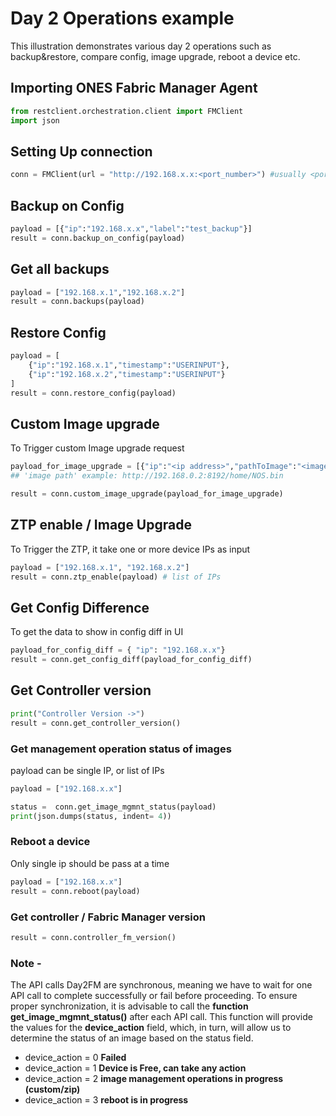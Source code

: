 
# Day 2 Operations example

This illustration demonstrates various day 2 operations such as backup&restore, compare config, image upgrade, reboot a device etc.
## Importing ONES Fabric Manager Agent

```py
from restclient.orchestration.client import FMClient
import json
```

## Setting Up connection
```py
conn = FMClient(url = "http://192.168.x.x:<port_number>") #usually <port_number> will be 8787
```

## Backup on Config
```py
payload = [{"ip":"192.168.x.x","label":"test_backup"}]
result = conn.backup_on_config(payload)
```

## Get all backups
```py
payload = ["192.168.x.1","192.168.x.2"]
result = conn.backups(payload)
```

## Restore Config
```py
payload = [
    {"ip":"192.168.x.1","timestamp":"USERINPUT"},
    {"ip":"192.168.x.2","timestamp":"USERINPUT"}
]
result = conn.restore_config(payload)
```

## Custom Image upgrade
To Trigger custom Image upgrade request
```py
payload_for_image_upgrade = [{"ip":"<ip address>","pathToImage":"<image path>"}]
## 'image path' example: http://192.168.0.2:8192/home/NOS.bin

result = conn.custom_image_upgrade(payload_for_image_upgrade)
```


## ZTP enable / Image Upgrade
To Trigger the ZTP, it take one or more device IPs as input
```py
payload = ["192.168.x.1", "192.168.x.2"] 
result = conn.ztp_enable(payload) # list of IPs
```


## Get Config Difference
To get the data to show in config diff in UI
```py
payload_for_config_diff = { "ip": "192.168.x.x"}
result = conn.get_config_diff(payload_for_config_diff)
```

## Get Controller version
```py
print("Controller Version ->")
result = conn.get_controller_version()
```

### Get management operation status of images
payload can be single IP, or list of IPs
```py
payload = ["192.168.x.x"]

status =  conn.get_image_mgmnt_status(payload)
print(json.dumps(status, indent= 4))
```


### Reboot a device
Only single ip should be pass at a time
```py
payload = ["192.168.x.x"]
result = conn.reboot(payload)
```

### Get controller / Fabric Manager version
```py
result = conn.controller_fm_version()
```

 ### Note - 
 The API calls  Day2FM are synchronous, meaning we have to wait for one API call to complete successfully or fail before proceeding. To ensure proper synchronization, it is advisable to call the **function get_image_mgmnt_status()** after each API call. This function will provide the values for the **device_action** field, which, in turn, will allow us to determine the status of an image based on the status field.

 - device_action = 0    **Failed**
 - device_action = 1    **Device is Free, can take any action**
 - device_action = 2    **image management operations in progress (custom/zip)**
 - device_action = 3    **reboot is in progress**

